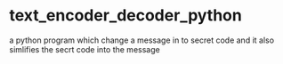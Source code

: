 # text_encoder_decoder_python
 a python program which change a message in to secret code  and it also simlifies the secrt code into the message

